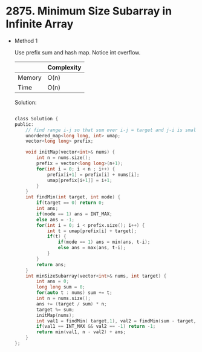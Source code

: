# 2875. Minimum Size Subarray in Infinite Array 
- Method 1

    Use prefix sum and hash map. Notice int overflow.  

    | |   Complexity  |
    | ----------- | ----------- | 
    |  Memory     | O(n) | 
    |      Time       |  O(n) | 


    Solution:

    ``` h

    class Solution {
    public:
        // find range i-j so that sum over i-j = target and j-i is smallest
        unordered_map<long long, int> umap;
        vector<long long> prefix;

        void initMap(vector<int>& nums) {
            int n = nums.size();
            prefix = vector<long long>(n+1);
            for(int i = 0; i < n ; i++) {
                prefix[i+1] = prefix[i] + nums[i];
                umap[prefix[i+1]] = i+1;
            }
        }
        int findMin(int target, int mode) {
            if(target == 0) return 0;
            int ans;
            if(mode == 1) ans = INT_MAX;
            else ans = -1;
            for(int i = 0; i < prefix.size(); i++) {
                int t = umap[prefix[i] + target];
                if(t) {
                    if(mode == 1) ans = min(ans, t-i);
                    else ans = max(ans, t-i);
                }
            }
            return ans;
        }
        int minSizeSubarray(vector<int>& nums, int target) {
            int ans = 0;
            long long sum = 0;
            for(auto t : nums) sum += t;
            int n = nums.size();
            ans += (target / sum) * n;
            target %= sum;
            initMap(nums);
            int val1 = findMin( target,1), val2 = findMin(sum - target,0);
            if(val1 == INT_MAX && val2 == -1) return -1;
            return min(val1, n - val2) + ans;
        }
    };

    ```

<!-- - Method 2

    This is another method.

    | |   Complexity  |
    | ----------- | ----------- | 
    |  Memory     | O(n) | 
    |      Time       |  O(n) | 


    Solution:

    ``` h



    ```

- Additional Knowledge:
       
    Here are some additional knowledge.



<br> -->
